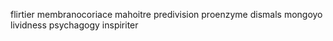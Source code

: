 flirtier membranocoriace mahoitre predivision proenzyme dismals mongoyo lividness psychagogy inspiriter 
